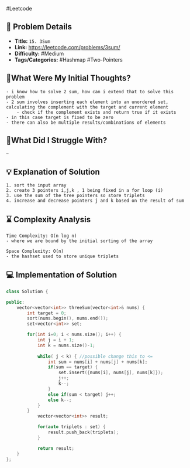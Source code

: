 #Leetcode
## 📝 Problem Details

- **Title:** `15. 3Sum`
- **Link:** https://leetcode.com/problems/3sum/
- **Difficulty:** #Medium 
- **Tags/Categories:** #Hashmap #Two-Pointers

## 💭What Were My Initial Thoughts?

```
- i know how to solve 2 sum, how can i extend that to solve this problem
- 2 sum involves inserting each element into an unordered set, calculating the complement with the target and current element
	- check if the complement exists and return true if it exists
- in this case target is fixed to be zero
- there can also be multiple results/combinations of elements
```

## 🤔What Did I Struggle With?

```
~
```

## 💡 Explanation of Solution

```
1. sort the input array
2. create 3 pointers i,j,k , 1 being fixed in a for loop (i)
3. use the sum of the tree pointers so store triplets
4. increase and decrease pointers j and k based on the result of sum

```

## ⌛ Complexity Analysis

```
Time Complexity: O(n log n) 
- where we are bound by the initial sorting of the array

Space Complexity: O(n)
- the hashset used to store unique triplets

```

## 💻 Implementation of Solution

```cpp
class Solution {

public:
    vector<vector<int>> threeSum(vector<int>& nums) {
        int target = 0;
        sort(nums.begin(), nums.end());
        set<vector<int>> set;

        for(int i=0; i < nums.size(); i++) {
            int j = i + 1;
            int k = nums.size()-1;
       
            while( j < k) { //possible change this to <=
                int sum = nums[i] + nums[j] + nums[k];
                if(sum == target) {
                    set.insert({nums[i], nums[j], nums[k]});
                    j++;
                    k--;
                }
                else if(sum < target) j++;
                else k--;
            }
        }
            vector<vector<int>> result;

            for(auto triplets : set) {
                result.push_back(triplets);
            }

            return result;
    }
};
```